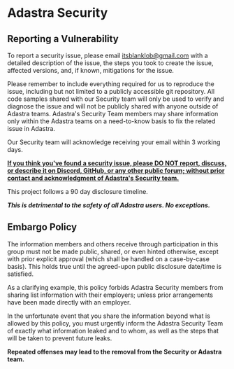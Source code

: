# Adastra Security

## Reporting a Vulnerability

To report a security issue, please email itsblanklob@gmail.com with a detailed description of the issue, the steps you took to create the issue, affected versions, and, if known, mitigations for the issue.

Please remember to include everything required for us to reproduce the issue, including but not limited to a publicly accessible git repository. All code samples shared with our Security team will only be used to verify and diagnose the issue and will not be publicly shared with anyone outside of Adastra teams. Adastra's Security Team members may share information only within the Adastra teams on a need-to-know basis to fix the related issue in Adastra.

Our Security team will acknowledge receiving your email within 3 working days.

<ins>**If you think you've found a security issue, please DO NOT report, discuss, or describe it on Discord, GitHub, or any other public forum; without prior contact and acknowledgment of Adastra's Security team.**<ins>

This project follows a 90 day disclosure timeline.

**_This is detrimental to the safety of all Adastra users. No exceptions._**

## Embargo Policy

The information members and others receive through participation in this group must not be made public, shared, or even hinted otherwise, except with prior explicit approval (which shall be handled on a case-by-case basis). This holds true until the agreed-upon public disclosure date/time is satisfied.

As a clarifying example, this policy forbids Adastra Security members from sharing list information with their employers; unless prior arrangements have been made directly with an employer.

In the unfortunate event that you share the information beyond what is allowed by this policy, you must urgently inform the Adastra Security Team of exactly what information leaked and to whom, as well as the steps that will be taken to prevent future leaks.

**Repeated offenses may lead to the removal from the Security or Adastra team.**
